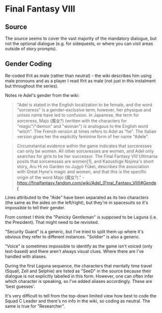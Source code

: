 # Final Fantasy VIII

## Source

The source seems to cover the vast majority of the mandatory dialogue, but not the optional dialogue (e.g. for sidequests, or where you can visit areas outside of story prompts).

## Gender Coding
Re-coded Ifrit as male (rather than neutral) - the wiki describes him using male pronouns and as a player I read Ifrit as male (not just in this instalment but throughout the series). 

Notes re Adel's gender from the wiki: 
> "Adel is stated in the English localization to be female, and the word "sorceress" is a gender-exclusive term, however, her physique and unisex name have led to confusion. In Japanese, the term for sorceress, Majo (魔女?) (written with the characters for "magic"/"demon" and "woman") is analogous to the English word "witch". The French version at times refers to Adel as "he". The Italian version gives her the explicitly feminine form of her name "Adele".

> Circumstantial evidence within the game indicates that sorceresses can only be women. All other sorceresses are women, and Adel only searches for girls to be her successor. The Final Fantasy VIII Ultimania posits that sorceresses are women[1], and Kazushige Nojima's short story, Aru Hi no Garden no Jugyō Fūkei, describes the association with Great Hyne's magic and women, and that this is the specific origin of the word Majo (魔女?)." - https://finalfantasy.fandom.com/wiki/Adel_(Final_Fantasy_VIII)#Gender

Lines attributed to the "Aide" have been separated as its two characters (the same as the aides on the left/right), but they're in spacesuits so it's impossible to tell their gender. 

From context I think the "Panicky Gentleman" is supposed to be Laguna (i.e. the President). That might need to be revisited. 

"Security Guard" is a generic, but I've tried to split them up where it's obvious they refer to different instances. "Soldier" is also a generic. 

"Voice" is sometimes impossible to identify as the game isn't voiced (only text-based) and there aren't always visual clues. Where there are I've handled with aliases. 

During the first Laguna sequence, the characters that mentally time travel (Squall, Zell and Selphie) are listed as "SeeD" in the source because their dialogue is not explicitly labelled in this form. However, one can often infer which character is speaking, so I've added aliases accordingly. These are 'best guesses'. 

It's very difficult to tell from the top-down limited view how best to code the Squad C Leader and there's no info in the wiki, so coding as neutral. The same is true for "Researcher". 
